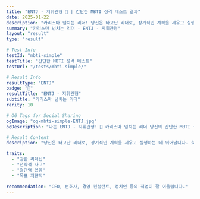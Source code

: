 ```yaml
---
title: "ENTJ - 지휘관형 👑 | 간단한 MBTI 성격 테스트 결과"
date: 2025-01-22
description: "카리스마 넘치는 리더! 당신은 타고난 리더로, 장기적인 계획을 세우고 실행하는 데 뛰어납니다. 효율성과 성과를 중시합니다...."
summary: "카리스마 넘치는 리더 - ENTJ - 지휘관형"
layout: "result"
type: "result"

# Test Info
testId: "mbti-simple"
testTitle: "간단한 MBTI 성격 테스트"
testUrl: "/tests/mbti-simple/"

# Result Info
resultType: "ENTJ"
badge: "👑"
resultTitle: "ENTJ - 지휘관형"
subtitle: "카리스마 넘치는 리더"
rarity: 10

# OG Tags for Social Sharing
ogImage: "og-mbti-simple-ENTJ.jpg"
ogDescription: "나는 ENTJ - 지휘관형! 👑 카리스마 넘치는 리더 당신의 간단한 MBTI 성격 테스트 결과는?"

# Result Content
description: "당신은 타고난 리더로, 장기적인 계획을 세우고 실행하는 데 뛰어납니다. 효율성과 성과를 중시합니다."

traits:
  - "강한 리더십"
  - "전략적 사고"
  - "결단력 있음"
  - "목표 지향적"

recommendation: "CEO, 변호사, 경영 컨설턴트, 정치인 등의 직업이 잘 어울립니다."
---
```

